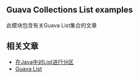 ## Guava Collections List examples

此模块包含有关Guava List集合的文章

## 相关文章

+ [在Java中对List进行分区](docs/在Java中对List进行分区.md)
+ [Guava List](docs/Guava-List.md)